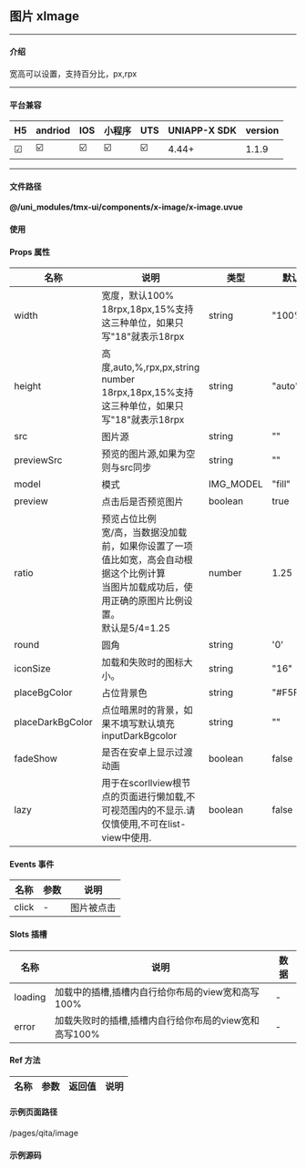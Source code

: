 
## 图片 xImage

***

#### 介绍

宽高可以设置，支持百分比，px,rpx

***

#### 平台兼容

| H5 | andriod | IOS | 小程序 | UTS | UNIAPP-X SDK | version |
| --- | --- | --- | --- | --- | --- | --- |
| ☑ | ☑️ | ☑️ | ☑️ | ☑️ | 4.44+ | 1.1.9 |

***

#### 文件路径

**@/uni_modules/tmx-ui/components/x-image/x-image.uvue**

#### 使用

<x-image></x-image>

#### Props 属性

| 名称 | 说明 | 类型 | 默认值 |
| ------ | ---- | ---- | ---- |
| width | 宽度，默认100%<br>18rpx,18px,15%支持这三种单位，如果只写"18"就表示18rpx | string | "100%" |
| height | 高度,auto,%,rpx,px,string number<br>18rpx,18px,15%支持这三种单位，如果只写"18"就表示18rpx | string | "auto" |
| src | 图片源 | string | "" |
| previewSrc | 预览的图片源,如果为空则与src同步 | string | "" |
| model | 模式 | IMG_MODEL | "fill" |
| preview | 点击后是否预览图片 | boolean | true |
| ratio | 预览占位比例<br>宽/高，当数据没加载前，如果你设置了一项值比如宽，高会自动根据这个比例计算<br>当图片加载成功后，使用正确的原图片比例设置。<br>默认是5/4=1.25 | number | 1.25 |
| round | 圆角 | string | '0' |
| iconSize | 加载和失败时的图标大小。 | string | "16" |
| placeBgColor | 占位背景色 | string | "#F5F5F5" |
| placeDarkBgColor | 点位暗黑时的背景，如果不填写默认填充inputDarkBgcolor | string | "" |
| fadeShow | 是否在安卓上显示过渡动画 | boolean | false |
| lazy | 用于在scorllview根节点的页面进行懒加载,不可视范围内的不显示.请仅慎使用,不可在list-view中使用. | boolean | false |



#### Events 事件

| 名称 | 参数 | 说明 |
| ------ | ---- | ---- |
| click | - | 图片被点击 |


#### Slots 插槽

| 名称 | 说明 | 数据 |
| ------ | ---- | ---- |
| loading | 加载中的插槽,插槽内自行给你布局的view宽和高写100% | - |
| error | 加载失败时的插槽,插槽内自行给你布局的view宽和高写100% | - |


#### Ref 方法

| 名称 | 参数 | 返回值 | 说明 |
| ------ | ---- | ---- | ---- |


#### 示例页面路径

/pages/qita/image

#### 示例源码


		
